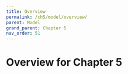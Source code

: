 ```yaml
---
title: Overview
permalink: /ch5/model/overview/
parent: Model
grand_parent: Chapter 5
nav_order: 51
---
```


# Overview for Chapter 5
